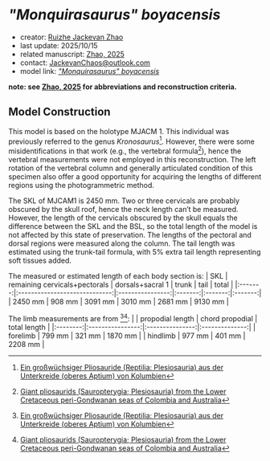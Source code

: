 # *"Monquirasaurus" boyacensis*

- creator: [Ruizhe Jackevan Zhao](https://orcid.org/0009-0001-4869-3008) 
- last update: 2025/10/15
- related manuscript: [Zhao, 2025](https://doi.org/10.1101/2024.02.15.578844)
- contact: JackevanChaos@outlook.com
- model link: [*"Monquirasaurus" boyacensis*](https://github.com/Pliosaurus-kevani/Mundus-Cyclus/blob/main/Plesiosauria/%22Monquirasaurus%22%20boyacensis/%E2%80%9CMonquirasaurus%E2%80%9D%20boyacensis.pdf)

**note: see [Zhao, 2025](https://doi.org/10.1101/2024.02.15.578844) for abbreviations and reconstruction criteria.**
## Model Construction

This model is based on the holotype MJACM 1. This individual was previously referred to the genus *Kronosaurus*[^1].
However, there were some misidentifications in that work (e.g., the vertebral formula[^2]), hence the
vertebral measurements were not employed in this reconstruction. The left rotation of the vertebral column
and generally articulated condition of this specimen also offer a good opportunity for acquiring the
lengths of different regions using the photogrammetric method.

The SKL of MJCAM1 is 2450 mm. Two or three cervicals are probably obscured by
the skull roof, hence the neck length can’t be measured. However, the length of the cervicals
obscured by the skull equals the difference between the SKL and the BSL, so the total length of the
model is not affected by this state of preservation. The lengths of the pectoral and dorsal regions were measured
along the column. The tail length was estimated using the trunk-tail formula, with 5% extra tail length representing soft tissues
added.

The measured or estimated length of each body section is:
| SKL     | remaining cervicals+pectorals | dorsals+sacral 1 | trunk   | tail    | total   |
|:-------:|:-----------------------------:|:----------------:|:-------:|:-------:|:-------:|
| 2450 mm | 908 mm                        | 3091 mm          | 3010 mm | 2681 mm | 9130 mm |

The limb measurements are from [^1][^2]:
|          | propodial length | chord propodial | total length   |
|:--------:|:----------------:|:---------------:|:--------------:|
| forelimb | 799 mm           | 321 mm          | 1870 mm |
| hindlimb | 977 mm           | 401 mm          | 2208 mm |

[^1]: [Ein großwüchsiger Pliosauride (Reptilia: Plesiosauria) aus der Unterkreide (oberes Aptium) von Kolumbien](https://www.schweizerbart.de/publications/detail/isbn/9783510610112/Ein_growchsiger_Pliosauride_Reptilia_Plesiosauria_aus_der_Unterkreide_oberes_Aptium_von_Kolumbien)
[^2]: [Giant pliosaurids (Sauropterygia; Plesiosauria) from the Lower
Cretaceous peri-Gondwanan seas of Colombia and Australia](https://doi.org/10.1016/j.cretres.2021.105122)
